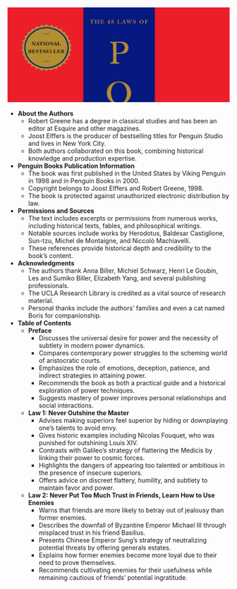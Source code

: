 ![The-48-Laws-of-Power-Robert-Greene](The-48-Laws-of-Power-Robert-Greene.best.png)

- **About the Authors**
  - Robert Greene has a degree in classical studies and has been an editor at Esquire and other magazines.
  - Joost Elffers is the producer of bestselling titles for Penguin Studio and lives in New York City.
  - Both authors collaborated on this book, combining historical knowledge and production expertise.
- **Penguin Books Publication Information**
  - The book was first published in the United States by Viking Penguin in 1998 and in Penguin Books in 2000.
  - Copyright belongs to Joost Elffers and Robert Greene, 1998.
  - The book is protected against unauthorized electronic distribution by law.
- **Permissions and Sources**
  - The text includes excerpts or permissions from numerous works, including historical texts, fables, and philosophical writings.
  - Notable sources include works by Herodotus, Baldesar Castiglione, Sun-tzu, Michel de Montaigne, and Niccolò Machiavelli.
  - These references provide historical depth and credibility to the book’s content.
- **Acknowledgments**
  - The authors thank Anna Biller, Michiel Schwarz, Henri Le Goubin, Les and Sumiko Biller, Elizabeth Yang, and several publishing professionals.
  - The UCLA Research Library is credited as a vital source of research material.
  - Personal thanks include the authors’ families and even a cat named Boris for companionship.
- **Table of Contents**
  - **Preface**
    - Discusses the universal desire for power and the necessity of subtlety in modern power dynamics.
    - Compares contemporary power struggles to the scheming world of aristocratic courts.
    - Emphasizes the role of emotions, deception, patience, and indirect strategies in attaining power.
    - Recommends the book as both a practical guide and a historical exploration of power techniques.
    - Suggests mastery of power improves personal relationships and social interactions.
  - **Law 1: Never Outshine the Master**
    - Advises making superiors feel superior by hiding or downplaying one’s talents to avoid envy.
    - Gives historic examples including Nicolas Fouquet, who was punished for outshining Louis XIV.
    - Contrasts with Galileo’s strategy of flattering the Medicis by linking their power to cosmic forces.
    - Highlights the dangers of appearing too talented or ambitious in the presence of insecure superiors.
    - Offers advice on discreet flattery, humility, and subtlety to maintain favor and power.
  - **Law 2: Never Put Too Much Trust in Friends, Learn How to Use Enemies**
    - Warns that friends are more likely to betray out of jealousy than former enemies.
    - Describes the downfall of Byzantine Emperor Michael III through misplaced trust in his friend Basilius.
    - Presents Chinese Emperor Sung’s strategy of neutralizing potential threats by offering generals estates.
    - Explains how former enemies become more loyal due to their need to prove themselves.
    - Recommends cultivating enemies for their usefulness while remaining cautious of friends’ potential ingratitude.

